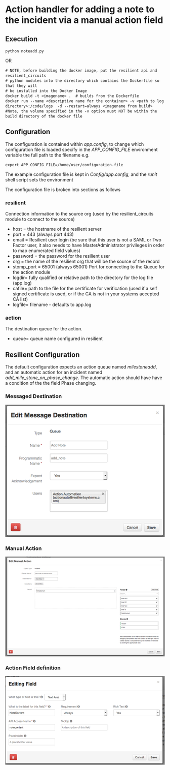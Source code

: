# Action handler for adding a note to the incident via a manual action field

## Execution
```
python noteadd.py
```
OR
```
# NOTE, before building the docker image, put the resilient api and resilient_circuits
# python modules into the directory which contains the Dockerfile so that they will
# be installed into the Docker Image
docker build -t <imagename> .  # builds from the Dockerfile
docker run --name <descriptive name for the container> -v <path to log directory>:/code/logs  -d --restart=always <imagename from build>
#Note, the volume specified in the -v option must NOT be within the build directory of the docker file
```

## Configuration
The configuration is contained within *app.config*, to change which configuration file is loaded specify in the *APP_CONFIG_FILE* environment variable the full path to the filename e.g.
```
export APP_CONFIG_FILE=/home/user/configuration.file
```
The example configuration file is kept in *Config/app.config*, and the *runit* shell script sets the environment

The configuration file is broken into sections as follows
### resilient
Connection information to the source org (used by the resilient_circuits module to connect to the source)
+ host = the hostname of the resilient server
+ port = 443 (always port 443)
+ email = Resilient user login (be sure that this user is not a SAML or Two Factor user, it also needs to have MasterAdministrator privileges in order to map enumerated field values)
+ password = the password for the resilient user
+ org = the name of the resilient org that will be the source of the record
+ stomp_port = 65001 (always 65001) Port for connecting to the Queue for the action module
+ logdir= fully qualified or relative path to the directory for the log file (app.log)
+ cafile= path to the file for the certificate for verification (used if a self signed certificate is used, or if the CA is not in your systems accepted CA list)
+ logfile= filename - defaults to app.log

### action
The destination queue for the action.  
+ queue= queue name configured in resilient



## Resilient Configuration
The default configuration expects an action queue named *milestoneadd*, and an automatic action for an incident named 
*add_mile_stone_on_phase_change*.  The automatic action should have have a condition of the the field Phase changing.
### Messaged Destination 
![message destination](Documents/messagedestination.png)
### Manual Action
![Manual Action](Documents/automaticaction.png)
### Action Field definition
![Manual Action Field](Documents/actionfield.png)
